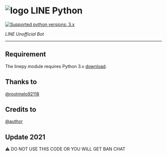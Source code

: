 # ![logo](Join/LINE.png) LINE Python

 [![Supported python versions: 3.x](https://img.shields.io/badge/python-3.x-green.svg "Supported python versions: 3.x")](https://www.python.org/downloads/) 

*LINE Unofficial Bot*

----

## Requirement

The linepy module requires Python 3.x  [download](https://www.python.org/downloads/). 


## Thanks to 
[@rootmelo92118](https://github.com/rootmelo92118)

## Credits to
[@author](https://line.me/ti/p/3eamxoks_T)

## Update 2021
⚠ DO NOT USE THIS CODE OR YOU WILL GET BAN CHAT
